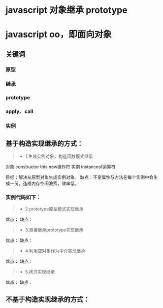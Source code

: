 <!--
 * @Descripttion: 
 * @version: 
 * @Author: wenq
 * @Date: 2020-01-20 22:20:27
 * @LastEditors  : wenq
 * @LastEditTime : 2020-01-20 22:24:37
 -->
# javascript 对象继承 prototype

# javascript oo，即面向对象

## 关键词
### **原型**
### **继承**
### **prototype**
### **apply、call**
### **实例**


## 基于构造实现继承的方式：

> * 1.生成实例对象，构造函数模式继承

对象 constructor this new操作符 实例
instanceof运算符

目标：解决从原型对象生成实例对象。
缺点：不变属性与方法在每个实例中会生成一份，造成内存空间浪费，效率低。

### 实例代码如下：

> * 2.prototype原型模式实现继承

优点：
缺点：

> * 3.直接继承prototype实现继承

优点：
缺点：

> * 4.利用空对象作为中介实现继承

优点：
缺点：

> * 5.拷贝实现继承

优点：
缺点：


## 不基于构造实现继承的方式：

